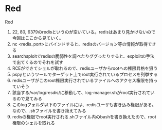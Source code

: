 # Red
[Red](https://www.youtube.com/watch?v=XonqZUaqioM&list=PLeSXUd883dhjhV4MokruWYQWnhxsCPyUY&index=26)


1. 22, 80, 6379のredisというのが空いている。redisはあまり見かけないので今回はここから見ていく。
2. nc <IP> <redis_port>にバインドすると、redisのバージョン等の情報が取得できる
3. searchsploitでredisの脆弱性を調べたりググったりすると、exploiitの手法で出てくるのでそれを試す
4. RCEができてシェルが取れるので、redisユーザからrootへの権限昇格を狙う
5. pspyというツールでターゲット上でroot実行されているプロセスを列挙する
6. redisユーザがこのroot権限実行されているファイルへのアクセス権限を持っていそう
7. 該当する/var/log/resdis/に移動して、log-manager.shがroot実行されているので見てみる
8. このlogフォルダ以下のファイルには、redisユーザも書き込み権限がある。なので、.shファイルを書き換えてみる
9. redisの権限でroot実行される.shファイル内のbashを書き換えたので、root権限のシェルを取れる
